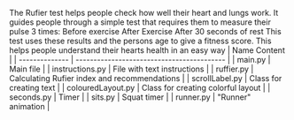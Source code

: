 The Rufier test helps people check how well their heart and lungs work. It guides people through a simple test that requires them to measure their pulse 3 times:
Before exercise 
After Exercise 
After 30 seconds of rest
This test uses these results and the persons age to give a fitness score. This helps people understand their hearts health in an easy way
| Name           Content                                    |
| -------------- | ------------------------------------------ |
| main.py        | Main file                                  |
| instructions.py | File with text instructions                |
| ruffier.py     | Calculating Rufier index and recommendations |
| scrollLabel.py | Class for creating text                     |
| colouredLayout.py | Class for creating colorful layout         |
| seconds.py     | Timer                                       |
| sits.py        | Squat timer                                 |
| runner.py      | "Runner" animation                         |
